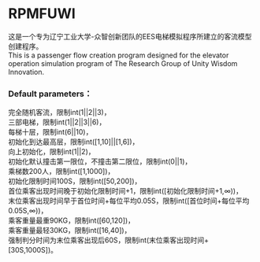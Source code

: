 # RPMFUWI
这是一个专为辽宁工业大学-众智创新团队的EES电梯模拟程序所建立的客流模型创建程序。<br/>
This is a passenger flow creation program designed for the elevator operation simulation program of The Research Group of Unity Wisdom Innovation.

### Default parameters：

完全随机客流，限制int(1||2||3)，<br/>
三部电梯，限制int(1||2||3||6)，<br/>
每梯十层，限制int(6||10)，<br/>
初始化到达最高层，限制int([1,10]||[1,6])，<br/>
向上初始化，限制int(1||2)，<br/>
初始化默认撞击第一限位，不撞击第二限位，限制int(0||1)，<br/>
乘梯数200人，限制int([1,1000])，<br/>
初始化限制时间100S，限制int([50,200])，<br/>
首位乘客出现时间晚于初始化限制时间+1，限制int([初始化限制时间+1,∞))，<br/>
末位乘客出现时间早于首位时间+每位平均0.05S，限制int([首位时间+每位平均0.05S,∞))，<br/>
乘客重量最重90KG，限制int([60,120])，<br/>
乘客重量最轻30KG，限制int([16,40])，<br/>
强制判分时间为末位乘客出现后60S，限制int(末位乘客出现时间+[30S,1000S])。<br/>

